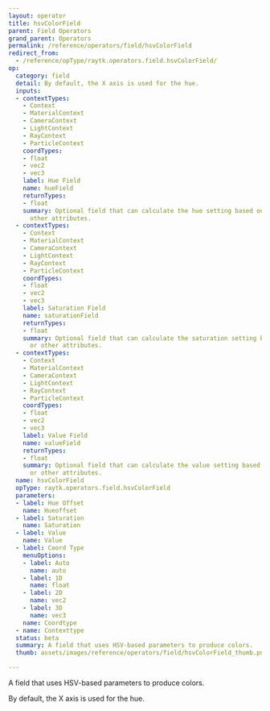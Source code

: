 ```yaml
---
layout: operator
title: hsvColorField
parent: Field Operators
grand_parent: Operators
permalink: /reference/operators/field/hsvColorField
redirect_from:
  - /reference/opType/raytk.operators.field.hsvColorField/
op:
  category: field
  detail: By default, the X axis is used for the hue.
  inputs:
  - contextTypes:
    - Context
    - MaterialContext
    - CameraContext
    - LightContext
    - RayContext
    - ParticleContext
    coordTypes:
    - float
    - vec2
    - vec3
    label: Hue Field
    name: hueField
    returnTypes:
    - float
    summary: Optional field that can calculate the hue setting based on position or
      other attributes.
  - contextTypes:
    - Context
    - MaterialContext
    - CameraContext
    - LightContext
    - RayContext
    - ParticleContext
    coordTypes:
    - float
    - vec2
    - vec3
    label: Saturation Field
    name: saturationField
    returnTypes:
    - float
    summary: Optional field that can calculate the saturation setting based on position
      or other attributes.
  - contextTypes:
    - Context
    - MaterialContext
    - CameraContext
    - LightContext
    - RayContext
    - ParticleContext
    coordTypes:
    - float
    - vec2
    - vec3
    label: Value Field
    name: valueField
    returnTypes:
    - float
    summary: Optional field that can calculate the value setting based on position
      or other attributes.
  name: hsvColorField
  opType: raytk.operators.field.hsvColorField
  parameters:
  - label: Hue Offset
    name: Hueoffset
  - label: Saturation
    name: Saturation
  - label: Value
    name: Value
  - label: Coord Type
    menuOptions:
    - label: Auto
      name: auto
    - label: 1D
      name: float
    - label: 2D
      name: vec2
    - label: 3D
      name: vec3
    name: Coordtype
  - name: Contexttype
  status: beta
  summary: A field that uses HSV-based parameters to produce colors.
  thumb: assets/images/reference/operators/field/hsvColorField_thumb.png

---
```



A field that uses HSV-based parameters to produce colors.

By default, the X axis is used for the hue.